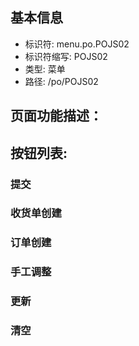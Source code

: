 
## 基本信息

- 标识符: menu.po.POJS02
- 标识符缩写: POJS02
- 类型: 菜单
- 路径: /po/POJS02

## 页面功能描述：





## 按钮列表:


### 提交



### 收货单创建



### 订单创建



### 手工调整



### 更新



### 清空



